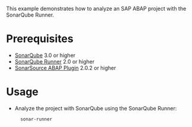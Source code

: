 This example demonstrates how to analyze an SAP ABAP project with the SonarQube Runner.

Prerequisites
=============

* [SonarQube](http://www.sonarsource.org/downloads/) 3.0 or higher
* [SonarQube Runner](http://docs.codehaus.org/x/N4KxDQ) 2.0 or higher
* [SonarSource ABAP Plugin](http://www.sonarsource.com/products/plugins/languages/abap/) 2.0.2 or higher

Usage
=====
* Analyze the project with SonarQube using the SonarQube Runner:

        sonar-runner
